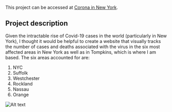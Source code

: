 This project can be accessed at [Corona in New York](https://coronanewyorkcount.com/).

## Project description

Given the intractable rise of Covid-19 cases in the world (particularly in New York), I thought it would be helpful to create a website that visually tracks the number of cases and deaths associated with the virus in the six most affected areas in New York as well as in Tompkins, which is where I am based. The six areas accounted for are:
1. NYC
2. Suffolk
3. Westchester
4. Rockland
5. Nassau
6. Orange

![Alt text](/coronanewyork(1).png?raw=true "Optional Title")
